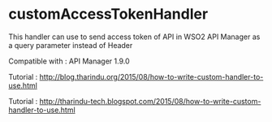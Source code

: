 # customAccessTokenHandler
This handler can use to send access token of API in WSO2 API Manager as a query parameter instead of Header


Compatible with : API Manager 1.9.0

Tutorial : http://blog.tharindu.org/2015/08/how-to-write-custom-handler-to-use.html

Tutorial : http://tharindu-tech.blogspot.com/2015/08/how-to-write-custom-handler-to-use.html
